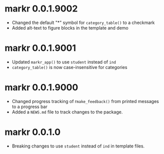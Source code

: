 # markr 0.0.1.9002

* Changed the default "*" symbol for `category_table()` to a checkmark
* Added alt-text to figure blocks in the template and demo

# markr 0.0.1.9001

* Updated `markr_app()` to use `student` instead of `ind`
* `category_table()` is now case-insensitive for categories

# markr 0.0.1.9000

* Changed progress tracking of r`make_feedback()` from printed messages to a progress bar
* Added a `NEWS.md` file to track changes to the package.

# markr 0.0.1.0

* Breaking changes to use `student` instead of `ind` in template files.